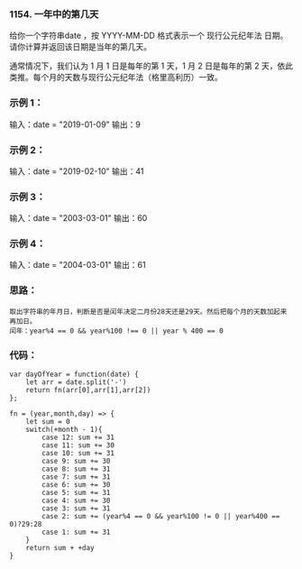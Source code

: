 ### 1154. 一年中的第几天
给你一个字符串date ，按 YYYY-MM-DD 格式表示一个 现行公元纪年法 日期。请你计算并返回该日期是当年的第几天。

通常情况下，我们认为 1 月 1 日是每年的第 1 天，1 月 2 日是每年的第 2 天，依此类推。每个月的天数与现行公元纪年法（格里高利历）一致。

### 示例 1：
输入：date = "2019-01-09"
输出：9

### 示例 2：
输入：date = "2019-02-10"
输出：41

### 示例 3：
输入：date = "2003-03-01"
输出：60

### 示例 4：
输入：date = "2004-03-01"
输出：61

### 思路：
    取出字符串的年月日，判断是否是闰年决定二月份28天还是29天。然后把每个月的天数加起来再加日。
    闰年：year%4 == 0 && year%100 !== 0 || year % 400 == 0

### 代码：
    var dayOfYear = function(date) {
        let arr = date.split('-')
        return fn(arr[0],arr[1],arr[2])
    };

    fn = (year,month,day) => {
        let sum = 0
        switch(+month - 1){
            case 12: sum += 31
            case 11: sum += 30
            case 10: sum += 31
            case 9: sum += 30
            case 8: sum += 31
            case 7: sum += 31
            case 6: sum += 30
            case 5: sum += 31
            case 4: sum += 30
            case 3: sum += 31
            case 2: sum += (year%4 == 0 && year%100 != 0 || year%400 == 0)?29:28
            case 1: sum += 31
        }
        return sum + +day
    }
